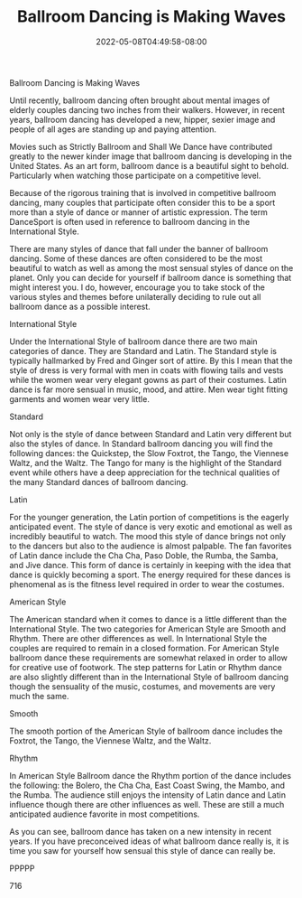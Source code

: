 ﻿---
title: "Ballroom Dancing is Making Waves"
date: 2022-05-08T04:49:58-08:00
description: "TXT Tips for Web Success"
featured_image: "/images/TXT.jpg"
tags: ["TXT"]
---

Ballroom Dancing is Making Waves

Until recently, ballroom dancing often brought about mental images of elderly couples dancing two inches from their walkers. However, in recent years, ballroom dancing has developed a new, hipper, sexier image and people of all ages are standing up and paying attention.

Movies such as Strictly Ballroom and Shall We Dance have contributed greatly to the newer kinder image that ballroom dancing is developing in the United States. As an art form, ballroom dance is a beautiful sight to behold. Particularly when watching those participate on a competitive level. 

Because of the rigorous training that is involved in competitive ballroom dancing, many couples that participate often consider this to be a sport more than a style of dance or manner of artistic expression. The term DanceSport is often used in reference to ballroom dancing in the International Style. 

 There are many styles of dance that fall under the banner of ballroom dancing. Some of these dances are often considered to be the most beautiful to watch as well as among the most sensual styles of dance on the planet. Only you can decide for yourself if ballroom dance is something that might interest you. I do, however, encourage you to take stock of the various styles and themes before unilaterally deciding to rule out all ballroom dance as a possible interest.

International Style

Under the International Style of ballroom dance there are two main categories of dance. They are Standard and Latin. The Standard style is typically hallmarked by Fred and Ginger sort of attire. By this I mean that the style of dress is very formal with men in coats with flowing tails and vests while the women wear very elegant gowns as part of their costumes. Latin dance is far more sensual in music, mood, and attire. Men wear tight fitting garments and women wear very little.

Standard

Not only is the style of dance between Standard and Latin very different but also the styles of dance. In Standard ballroom dancing you will find the following dances: the Quickstep, the Slow Foxtrot, the Tango, the Viennese Waltz, and the Waltz. The Tango for many is the highlight of the Standard event while others have a deep appreciation for the technical qualities of the many Standard dances of ballroom dancing. 

Latin

For the younger generation, the Latin portion of competitions is the eagerly anticipated event. The style of dance is very exotic and emotional as well as incredibly beautiful to watch. The mood this style of dance brings not only to the dancers but also to the audience is almost palpable. The fan favorites of Latin dance include the Cha Cha, Paso Doble, the Rumba, the Samba, and Jive dance. This form of dance is certainly in keeping with the idea that dance is quickly becoming a sport. The energy required for these dances is phenomenal as is the fitness level required in order to wear the costumes. 

American Style

The American standard when it comes to dance is a little different than the International Style. The two categories for American Style are Smooth and Rhythm. There are other differences as well. In International Style the couples are required to remain in a closed formation. For American Style ballroom dance these requirements are somewhat relaxed in order to allow for creative use of footwork. The step patterns for Latin or Rhythm dance are also slightly different than in the International Style of ballroom dancing though the sensuality of the music, costumes, and movements are very much the same. 

Smooth

The smooth portion of the American Style of ballroom dance includes the Foxtrot, the Tango, the Viennese Waltz, and the Waltz. 

Rhythm

In American Style Ballroom dance the Rhythm portion of the dance includes the following: the Bolero, the Cha Cha, East Coast Swing, the Mambo, and the Rumba. The audience still enjoys the intensity of Latin dance and Latin influence though there are other influences as well. These are still a much anticipated audience favorite in most competitions.

As you can see, ballroom dance has taken on a new intensity in recent years. If you have preconceived ideas of what ballroom dance really is, it is time you saw for yourself how sensual this style of dance can really be. 

PPPPP

716



